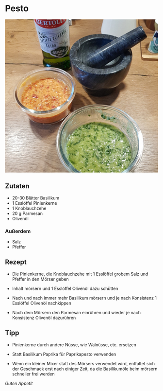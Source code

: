 # Pesto

![img](imgs/Pesto.jpg)

## Zutaten
- 20-30 Blätter Basilikum
- 1 Esslöffel Pinienkerne
- 1 Knoblauchzehe
- 20 g Parmesan
- Olivenöl

### Außerdem
- Salz
- Pfeffer

## Rezept
- Die Pinienkerne, die Knoblauchzehe mit 1 Esslöffel grobem Salz und Pfeffer in den Mörser geben

- Inhalt mörsern und 1 Esslöffel Olivenöl dazu schütten

- Nach und nach immer mehr Basilikum mörsern und je nach Konsistenz 1 Esslöffel Olivenöl nachkippen

- Nach dem Mörsern den Parmesan einrühren und wieder je nach Konsistenz Olivenöl dazurühren

## Tipp
- Pinienkerne durch andere Nüsse, wie Walnüsse, etc. ersetzen

- Statt Basilikum Paprika für Paprikapesto verwenden

- Wenn ein kleiner Mixer statt des Mörsers verwendet wird, entfaltet sich der Geschmack erst nach einiger Zeit, da die Basilikumöle beim mörsern schneller frei werden

*Guten Appetit*
